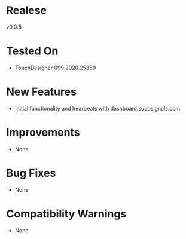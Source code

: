# Realese
v0.0.5

# Tested On
* TouchDesigner 099 2020.25380

# New Features
* Initial functionality and hearbeats with dashboard.sudosignals.com 

# Improvements
* None

# Bug Fixes
* None

# Compatibility Warnings
* None